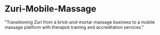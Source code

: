 # Zuri-Mobile-Massage
"Transitioning Zuri from a brick-and-mortar massage business to a mobile massage platform with therapist training and accreditation services."
